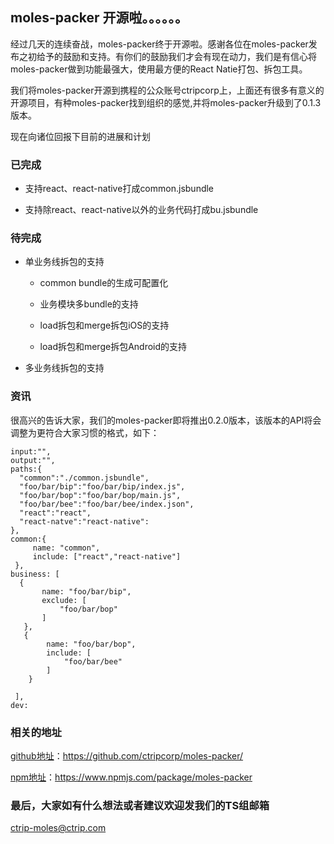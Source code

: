 ## moles-packer 开源啦。。。。。。


经过几天的连续奋战，moles-packer终于开源啦。感谢各位在moles-packer发布之初给予的鼓励和支持。有你们的鼓励我们才会有现在动力，我们是有信心将moles-packer做到功能最强大，使用最方便的React Natie打包、拆包工具。

我们将moles-packer开源到携程的公众账号ctripcorp上，上面还有很多有意义的开源项目，有种moles-packer找到组织的感觉,并将moles-packer升级到了0.1.3版本。

现在向诸位回报下目前的进展和计划

### 已完成

+	支持react、react-native打成common.jsbundle

+	支持除react、react-native以外的业务代码打成bu.jsbundle

### 待完成

+	单业务线拆包的支持

	+	common bundle的生成可配置化

	+	业务模块多bundle的支持

	+	load拆包和merge拆包iOS的支持

	+	load拆包和merge拆包Android的支持

+	多业务线拆包的支持

### 资讯


很高兴的告诉大家，我们的moles-packer即将推出0.2.0版本，该版本的API将会调整为更符合大家习惯的格式，如下：

```
input:"",
output:"",
paths:{
  "common":"./common.jsbundle",
  "foo/bar/bip":"foo/bar/bip/index.js",
  "foo/bar/bop":"foo/bar/bop/main.js",
  "foo/bar/bee":"foo/bar/bee/index.json",
  "react":"react",
  "react-natve":"react-native":
},
common:{
     name: "common",
     include: ["react","react-native"]
 },
business: [
  {
       name: "foo/bar/bip",
       exclude: [
           "foo/bar/bop"
       ]
   },
   {
        name: "foo/bar/bop",
        include: [
            "foo/bar/bee"
        ]
    }

 ],
dev:

```



### 相关的地址

[github地址](https://github.com/ctripcorp/moles-packer/)：https://github.com/ctripcorp/moles-packer/

[npm地址](https://www.npmjs.com/package/moles-packer)：https://www.npmjs.com/package/moles-packer

### 最后，大家如有什么想法或者建议欢迎发我们的TS组邮箱
<ctrip-moles@ctrip.com>
